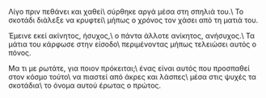 Λίγο πριν πεθάνει και χαθεί\\
σύρθηκε αργά μέσα στη σπηλιά του.\\
Το σκοτάδι διάλεξε να κρυφτεί\\
μήπως ο χρόνος τον χάσει από τη ματιά του.

Έμεινε εκεί ακίνητος, ήσυχος,\\
ο πάντα άλλοτε ανίκητος, ανήσυχος.\\
Τα μάτια του κάρφωσε στην είσοδο\\
περιμένοντας μήπως τελειώσει αυτός ο πόνος.

Μα τι με ρωτάτε, για ποιον πρόκειται;\\
ένας είναι αυτός που προσπαθεί στον κόσμο τούτο\\
να πιαστεί από άκρες και λάσπες\\
μέσα στις ψυχές τα σκοτάδια\\
το όνομα αυτού έρωτας ο πρώτος.


